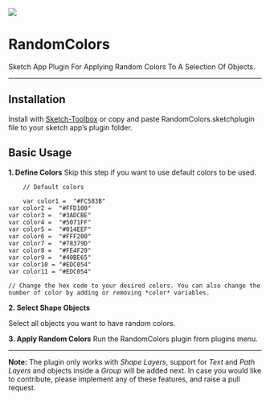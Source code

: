 ![](https://cloud.githubusercontent.com/assets/549567/17456391/c1ea2736-5bf3-11e6-83c5-cbfb60a02cc9.png)

# RandomColors
Sketch App Plugin For Applying Random Colors To A Selection Of Objects.


[](https://cdn-images-1.medium.com/max/1600/1*snjYmA8TIYxC1KHFSQZUfQ.gif)


---
## Installation
Install with [Sketch-Toolbox](sketchtoolbox.com) or copy and paste RandomColors.sketchplugin file to your sketch app’s plugin folder.

## Basic Usage

**1. Define Colors**
Skip this step if you want to use default colors to be used.

		
		// Default colors
		
		var color1 =  "#FC583B"
    var color2 =  "#FFD100"
    var color3 =  "#3ADCBE"
    var color4 =  "#5071FF"
    var color5 =  "#014EEF"
    var color6 =  "#FFF200"
    var color7 =  "#78379D"
    var color8 =  "#FE4F20"
    var color9 =  "#40BE65"
    var color10 = "#EDC054"
    var color11 = "#EDC054"
    
    // Change the hex code to your desired colors. You can also change the number of color by adding or removing *color* variables.
    


**2. Select Shape Objects**

Select all objects you want to have random colors.


**3. Apply Random Colors**
Run the RandomColors plugin from plugins menu.

---
**Note:** The plugin only works with *Shape Layers*, support for *Text* and *Path Layers* and objects inside a *Group* will be added next. In case you would like to contribute, please implement any of these features, and raise a pull request.

